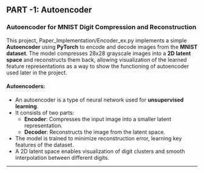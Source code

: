 ## PART -1: Autoencoder
### Autoencoder for MNIST Digit Compression and Reconstruction

This project, Paper_Implementation/Encoder_ex.py implements a simple **Autoencoder** using **PyTorch** to encode and decode images from the **MNIST dataset**. The model compresses 28x28 grayscale images into a **2D latent space** and reconstructs them back, allowing visualization of the learned feature representations as a way to show the functioning of autoencoder used later in the project.

#### Autoencoders: 
- An autoencoder is a type of neural network used for **unsupervised learning**.
- It consists of two parts:
  - **Encoder**: Compresses the input image into a smaller latent representation.
  - **Decoder**: Reconstructs the image from the latent space.
- The model is trained to minimize reconstruction error, learning key features of the dataset.
- A 2D latent space enables visualization of digit clusters and smooth interpolation between different digits.
---

